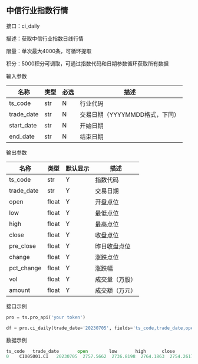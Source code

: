 ## 中信行业指数行情

接口：ci_daily

描述：获取中信行业指数日线行情

限量：单次最大4000条，可循环提取

积分：5000积分可调取，可通过指数代码和日期参数循环获取所有数据

输入参数

| 名称 | 类型 | 必选 | 描述 |
| --- | --- | --- | --- |
| ts_code | str | N | 行业代码 |
| trade_date | str | N | 交易日期（YYYYMMDD格式，下同） |
| start_date | str | N | 开始日期 |
| end_date | str | N | 结束日期 |

输出参数

| 名称 | 类型 | 默认显示 | 描述 |
| --- | --- | --- | --- |
| ts_code | str | Y | 指数代码 |
| trade_date | str | Y | 交易日期 |
| open | float | Y | 开盘点位 |
| low | float | Y | 最低点位 |
| high | float | Y | 最高点位 |
| close | float | Y | 收盘点位 |
| pre_close | float | Y | 昨日收盘点位 |
| change | float | Y | 涨跌点位 |
| pct_change | float | Y | 涨跌幅 |
| vol | float | Y | 成交量（万股） |
| amount | float | Y | 成交额（万元） |

接口示例

```python
pro = ts.pro_api('your token')

df = pro.ci_daily(trade_date='20230705', fields='ts_code,trade_date,open,low,high,close')
```

数据示例

```python
ts_code   trade_date       open        low       high      close
0    CI005001.CI   20230705  2757.5662  2736.8198  2764.1863  2754.2617
```